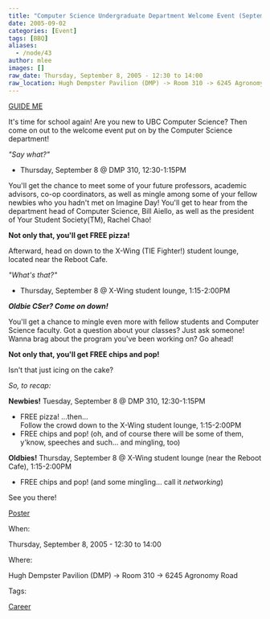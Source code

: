 ```yaml
---
title: "Computer Science Undergraduate Department Welcome Event (September 8, 2005)"
date: 2005-09-02
categories: [Event]
tags: [BBQ]
aliases:
  - /node/43
author: mlee
images: []
raw_date: Thursday, September 8, 2005 - 12:30 to 14:00
raw_location: Hugh Dempster Pavilion (DMP) -> Room 310 -> 6245 Agronomy Road
---
```


[GUIDE ME](http://www.maps.ubc.ca/PROD/index_detail.php?show=y,n,n,n,n,y&bldg2Search=n&locat1=164)

It's time for school again! Are you new to UBC Computer Science? Then come on out to the welcome event put on by the Computer Science department!

_"Say what?"_
- Thursday, September 8 @ DMP 310, 12:30-1:15PM

You'll get the chance to meet some of your future professors, academic advisors, co-op coordinators, as well as mingle among some of your fellow newbies who you hadn't met on Imagine Day! You'll get to hear from the department head of Computer Science, Bill Aiello, as well as the president of Your Student Society(TM), Rachel Chao!

**Not only that, you'll get FREE pizza!**

Afterward, head on down to the X-Wing (TIE Fighter!) student lounge, located near the Reboot Cafe.

_"What's that?"_
- Thursday, September 8 @ X-Wing student lounge, 1:15-2:00PM

**_Oldbie CSer? Come on down!_**

You'll get a chance to mingle even more with fellow students and Computer Science faculty. Got a question about your classes? Just ask someone! Wanna brag about the program you've been working on? Go ahead!

**Not only that, you'll get FREE chips and pop!**

Isn't that just icing on the cake?

_So, to recap:_

**Newbies!**
Tuesday, September 8 @ DMP 310, 12:30-1:15PM
- FREE pizza!
...then... \
Follow the crowd down to the X-Wing student lounge, 1:15-2:00PM
- FREE chips and pop!
(oh, and of course there will be some of them, y'know, speeches and such... and mingling, too)

**Oldbies!**
Thursday, September 8 @ X-Wing student lounge (near the Reboot Cafe), 1:15-2:00PM
- FREE chips and pop!
(and some mingling... call it _networking_)

See you there!

[Poster](http://www.cs.ubc.ca/events/documents/flowdiagram.pdf)

When: 

Thursday, September 8, 2005 - 12:30 to 14:00

Where: 

Hugh Dempster Pavilion (DMP) -> Room 310 -> 6245 Agronomy Road

Tags: 

[Career](/career)
